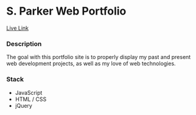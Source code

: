# S. Parker Web Portfolio
[Live Link](http://sparker.work)

### Description 
The goal with this portfolio site is to properly display my past and present web development projects, as well as my love of web technologies.

### Stack
* JavaScript
* HTML / CSS
* jQuery
